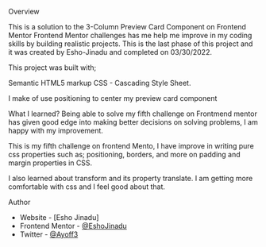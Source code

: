 Overview

This is a solution to the 3-Column Preview Card Component on Frontend Mentor
Frontend Mentor challenges has me help me improve in my coding skills by building realistic projects.
This is the last phase of this project and it was created by Esho-Jinadu and completed on 03/30/2022.

This project was built with;

Semantic HTML5 markup
CSS - Cascading Style Sheet.

I make of use positioning to center my preview card component

What I learned?
Being able to solve my fifth challenge on Frontmend mentor has given good edge into making better decisions on solving problems, 
I am happy with my improvement.

This is my fifth challenge on frontend Mento, I have improve in writing pure css properties such as; positioning, borders, and more on padding and margin properties in CSS.

I also learned about transform and its property translate. I am getting more comfortable with css and I feel good about that.

Author

- Website - [Esho Jinadu]
- Frontend Mentor - [@EshoJinadu](https://www.frontendmentor.io/profile/@EshoJinadu)
- Twitter - [@Ayoff3](https://www.twitter.com/@Ayoff3)
